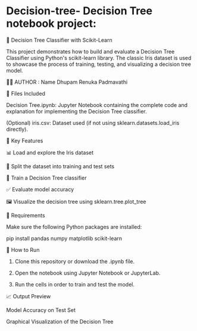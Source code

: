 # Decision-tree-                        Decision Tree notebook project:

🌳 Decision Tree Classifier with Scikit-Learn

This project demonstrates how to build and evaluate a Decision Tree Classifier using Python's scikit-learn library. The classic Iris dataset is used to showcase the process of training, testing, and visualizing a decision tree model.

🧑‍💻 AUTHOR :
Name Dhupam Renuka Padmavathi 


📂 Files Included

Decision Tree.ipynb: Jupyter Notebook containing the complete code and explanation for implementing the Decision Tree classifier.

(Optional) iris.csv: Dataset used (if not using sklearn.datasets.load_iris directly).



📌 Key Features

📊 Load and explore the Iris dataset

🧪 Split the dataset into training and test sets

🌳 Train a Decision Tree classifier

✅ Evaluate model accuracy

🖼️ Visualize the decision tree using sklearn.tree.plot_tree

🔧 Requirements

Make sure the following Python packages are installed:

pip install pandas numpy matplotlib scikit-learn

🚀 How to Run

1. Clone this repository or download the .ipynb file.


2. Open the notebook using Jupyter Notebook or JupyterLab.


3. Run the cells in order to train and test the model.


📈 Output Preview

Model Accuracy on Test Set

Graphical Visualization of the Decision Tree






